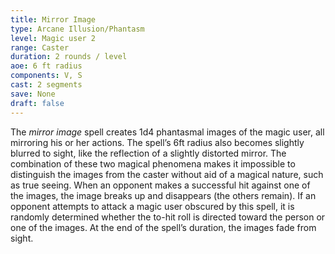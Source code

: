 ```yaml
---
title: Mirror Image
type: Arcane Illusion/Phantasm
level: Magic user 2
range: Caster
duration: 2 rounds / level
aoe: 6 ft radius
components: V, S
cast: 2 segments
save: None
draft: false
---
```


The *mirror image* spell creates 1d4 phantasmal images of the magic user, all mirroring his or her actions. The spell’s 6ft radius also becomes slightly blurred to sight, like the reflection of a slightly distorted mirror. The combination of these two magical phenomena makes it impossible to distinguish the images from the caster without aid of a magical nature, such as true seeing. When an opponent makes a successful hit against one of the images, the image breaks up and disappears (the others remain). If an opponent attempts to attack a magic user obscured by this spell, it is randomly determined whether the to-hit roll is directed toward the person or one of the images. At the end of the spell’s duration, the images fade from sight.

